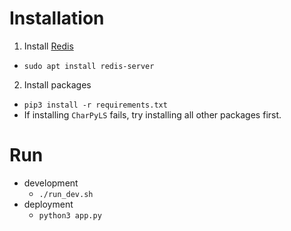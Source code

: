 # Installation

1. Install [Redis](https://redis.io/)
  - `sudo apt install redis-server`
2. Install packages
  - `pip3 install -r requirements.txt`
  - If installing `CharPyLS` fails, try installing all other packages first.

# Run

- development
  - `./run_dev.sh`
- deployment
  - `python3 app.py`
